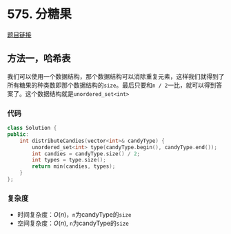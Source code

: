 # 575. 分糖果
[题目链接](https://leetcode.cn/problems/distribute-candies/description/)

## 方法一，哈希表
我们可以使用一个数据结构，那个数据结构可以消除重复元素，这样我们就得到了所有糖果的种类数即那个数据结构的`size`。最后只要和`n / 2`一比，就可以得到答案了。这个数据结构就是`unordered_set<int>`

### 代码
````c++
class Solution {
public:
    int distributeCandies(vector<int>& candyType) {
        unordered_set<int> type(candyType.begin(), candyType.end());
        int candies = candyType.size() / 2;
        int types = type.size();
        return min(candies, types);
    }
};
````

### 复杂度
+ 时间复杂度：$O(n)$，`n`为candyType的`size`
+ 空间复杂度：$O(n)$, `n`为candyType的`size`